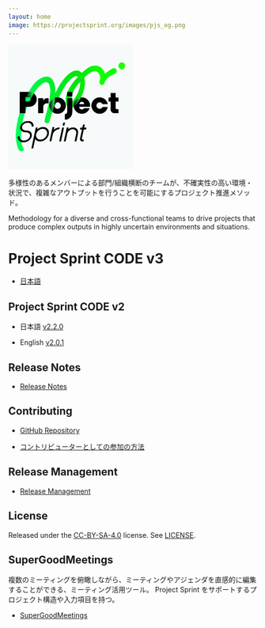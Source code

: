 ```yaml
---
layout: home
image: https://projectsprint.org/images/pjs_og.png
---
```


<img alt="Project Sprint" src="images/pjs_logo.png" width="50%" />

多様性のあるメンバーによる部門/組織横断のチームが、不確実性の高い環境・状況で、複雑なアウトプットを行うことを可能にするプロジェクト推進メソッド。

Methodology for a diverse and cross-functional teams to drive projects that produce complex outputs in highly uncertain environments and situations.

# Project Sprint CODE v3

* [日本語](ja/index.md)

## Project Sprint CODE v2

* 日本語 [v2.2.0](oldversions/v2_2_0/ja/index.md)

* English [v2.0.1](oldversions/v2_2_0/en/index.md)

## Release Notes

* [Release Notes](releasenotes.md)

## Contributing

* [GitHub Repository](https://github.com/copilot-jp/project-sprint)

* [コントリビューターとしての参加の方法](contributing.md)

## Release Management

* [Release Management](releasemanagement.md)

## License

Released under the [CC-BY-SA-4.0](http://creativecommons.org/licenses/by-sa/4.0/) license. See [LICENSE](LICENCE).

## SuperGoodMeetings

複数のミーティングを俯瞰しながら、ミーティングやアジェンダを直感的に編集することができる、ミーティング活用ツール。
Project Sprint をサポートするプロジェクト構造や入力項目を持つ。

* [SuperGoodMeetings](https://supergoodmeetings.com/)
